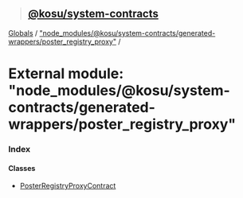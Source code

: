 > ## [@kosu/system-contracts](../README.md)

[Globals](../globals.md) / ["node_modules/@kosu/system-contracts/generated-wrappers/poster_registry_proxy"](_node_modules__kosu_system_contracts_generated_wrappers_poster_registry_proxy_.md) /

# External module: "node_modules/@kosu/system-contracts/generated-wrappers/poster_registry_proxy"

### Index

#### Classes

* [PosterRegistryProxyContract](../classes/_node_modules__kosu_system_contracts_generated_wrappers_poster_registry_proxy_.posterregistryproxycontract.md)